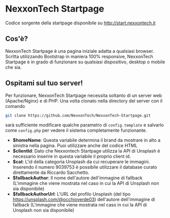 # NexxonTech Startpage
Codice sorgente della startpage disponibile su http://start.nexxontech.it

## Cos'è?
NexxonTech Startpage è una pagina iniziale adatta a qualsiasi browser.
Scritta utilizzando Bootstrap in maniera 100% responsive, NexxonTech Startpage è in grado di funzionare su qualsiasi dispositivo, desktop o mobile che sia.

## Ospitami sul tuo server!
Per funzionare, NexxonTech Startpage necessita soltanto di un server web (Apache/Nginx) e di PHP.
Una volta clonato nella directory del server con il comando
```sh
git clone https://github.com/NexxonTech/NexxonTech-Startpage.git
```
sarà sufficiente modificare qualche parametro di `config.template` e salvarlo come `config.php` per vedere il sistema completamente funzionante.
- **$homeName**: Questa variabile determina il brand da mostrare in alto a sinistra nella pagina. Puoi utilizzare anche del codice HTML
- **$clientId**: Dato che Nexxontech Startpage utilizza la API di Unsplash è necessario inserire in questa variabile il proprio client id.
- **$cat**: L'id della categoria Unsplash da cui recuperare le immagini. Inserendo il numero 9039753 è possibile utilizzare il database curato direttamente da Riccardo Sacchetto.
- **$fallbackAuthor**: Il nome dell'autore dell'immagine di fallback (L'immagine che viene mostrata nel caso in cui la API di Unsplash non sia disponibile)
- **$fallbackAuthorUrl**: L'URL del profilo Unsplash (del tipo https://unsplash.com/@occhioverde03) dell'autore dell'immagine di fallback (L'immagine che viene mostrata nel caso in cui la API di Unsplash non sia disponibile)